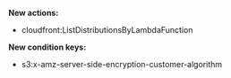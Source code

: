 **New actions:**

- cloudfront:ListDistributionsByLambdaFunction

**New condition keys:**

- s3:x-amz-server-side-encryption-customer-algorithm
